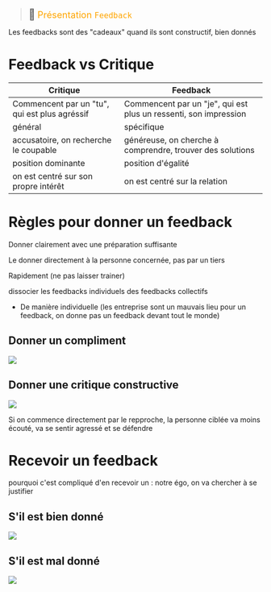 > <span style="font-size: 1.5em">📖</span> <span style="color: orange; font-size: 1.3em;">Présentation `Feedback`</span>

Les feedbacks sont des "cadeaux" quand ils sont constructif, bien donnés

# Feedback vs Critique

| Critique                                      | Feedback                                                         |
| --------------------------------------------- | ---------------------------------------------------------------- |
| Commencent par un "tu", qui est plus agréssif | Commencent par un "je", qui est plus un ressenti, son impression |
| général                                       | spécifique                                                       |
| accusatoire, on recherche le coupable         | généreuse, on cherche à comprendre, trouver des solutions        |
| position dominante                            | position d'égalité                                               |
| on est centré sur son propre intérêt          | on est centré sur la relation                                    |

# Règles pour donner un feedback
Donner clairement avec une préparation suffisante

Le donner directement à la personne concernée, pas par un tiers

Rapidement (ne pas laisser trainer)

dissocier les feedbacks individuels des feedbacks collectifs
- De manière individuelle (les entreprise sont un mauvais lieu pour un feedback, on donne pas un feedback devant tout le monde)

##  Donner un compliment
![](Screen/2022-11-04-11-15-56.png)

## Donner une critique constructive
![](Screen/2022-11-04-11-16-31.png)

Si on commence directement par le repproche, la personne ciblée va moins écouté, va se sentir agressé et se défendre

# Recevoir un feedback

pourquoi c'est compliqué d'en recevoir un : notre égo, on va chercher à se justifier

## S'il est bien donné
![](Screen/2022-11-04-11-23-44.png)

## S'il est mal donné
![](Screen/2022-11-04-11-24-15.png)